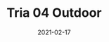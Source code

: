 ---
title: "Tria 04 Outdoor"
image_primary: "img/Tria-04-Out.jpg"
description: "The%20Tria%20are%20one%20of%20the%20most%20beautiful%20products%20and%20receives%20much%20positive%20response%20from%20our%20catalog.%20For%20this%20reason%20we%20decided%20to%20take%20them%20a%20little%20further%20so%20as%20to%20now%20included%20them%20within%20our%20gardens%2C%20terraces%20and%20open%20spaces%2C%20both%20public%20or%20private.%20Their%20organic%20forms%2C%20like%20worn%20out%20river%20stones%2C%20make%20them%20a%20singular%20and%20original%20object.%0A%0A"
designer: "Rubén Saldaña"
tags: 
  - "Bover"
  - "Outdoor"
  - "Wall"
  - "New"
  - "Indoor"
  - "Outdoor Lamps"
href: "https://www.bover.es/en/lamp/tria-04-outdoor/"
category: "outdoor-lamps"
subtitle: ""
manufacturer: "Bover"
slug: "/manufacturers/bover/outdoor-lamps/ruben-saldana-tria-04-outdoor"
date: "2021-02-17"
---